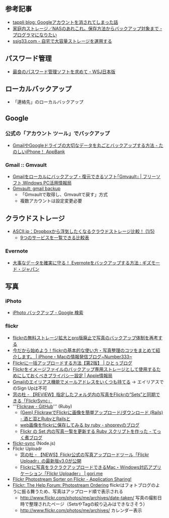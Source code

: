 ## 参考記事
- [tappli blog: Googleアカウントを消されてしまった話](http://blog.tappli.com/article/69534410.html)
- [家庭内ストレージ／NASのあれこれ。保存方法からバックアップ対象まで - プログラマになりたい](http://d.hatena.ne.jp/dkfj/20130901/1377999275)
- [ssig33.com - 自宅で大容量ストレージを運用する](http://ssig33.com/text/%E8%87%AA%E5%AE%85%E3%81%A7%E5%A4%A7%E5%AE%B9%E9%87%8F%E3%82%B9%E3%83%88%E3%83%AC%E3%83%BC%E3%82%B8%E3%82%92%E9%81%8B%E7%94%A8%E3%81%99%E3%82%8B)

## パスワード管理

- [最良のパスワード管理ソフトを求めて - WSJ日本版](http://jp.wsj.com/news/articles/SB10001424052702304155604579553012534592166?tesla=y)


## ローカルバックアップ

- 「連絡先」のローカルバックアップ


## Google

### 公式の「アカウント ツール」でバックアップ
- [GmailやGoogleドライブの大切なデータを丸ごとバックアップする方法 - たのしいiPhone！ AppBank](http://www.appbank.net/2014/02/01/iphone-news/743922.php)

### Gmail :: Gmvault
- [Gmailをローカルにバックアップ・復元できるソフト｢Gmvault｣ | フリーソフト,Windows PC活用情報局](http://antarespc.com/tool/gmvault.html)
- [Gmvault: gmail backup](http://gmvault.org/gmail_setup.html)
    - 「Gmvaultで取得し、Gmvaultで戻す」方式
    - 複数アカウントは設定変更必要


## クラウドストレージ
- [ASCII.jp：Dropboxから浮気したくなるクラウドストレージ比較！ (1/5)](http://ascii.jp/elem/000/000/901/901136/)
    - [9つのサービスを一覧できる比較表](http://ascii.jp/elem/000/000/901/901136/index-5.html)


### Evernote
- [大事なデータを確実に守る！ Evernoteをバックアップする方法 : ギズモード・ジャパン](http://www.gizmodo.jp/2013/06/_evernote.html)


## 写真

### iPhoto

- [iPhoto バックアップ - Google 検索](https://www.google.co.jp/?q=iPhoto%20バックアップ)

### flickr
- [flickrの無料ストレージ拡大とpro版廃止で写真のバックアップ体制を再考する](http://blogos.com/article/63084/)
- [今だから始めよう！flickrの基本的な使い方・写真整理のコツをまとめて紹介します。 | iPhone・Macの情報発信ブログ~Number333~](http://number333.org/2013/05/24/how-to-use-flickr/)
- [Flickrに一括アップロードする方法【第2版】 | ひとぅブログ](http://hitoxu.com/0710)
- [Flickrをイメージファイルのバックアップ専用ストレージとして使用するためにしておくべきプライバシー設定 | Apple情報局](http://ottan.me/2013/05/26/privacy-settings-should-have-in-order-to-be-used-as-backup-storage/)
- [Gmailのエイリアス機能でメールアドレスをいくつも持てる](http://cashflow-okinawa.seesaa.net/article/88462340.html) → エイリアスでのSign Upは不可
- [窓の杜 - 【REVIEW】指定したフォルダ内の写真をFlickrの“Sets”と同期できる「FlickrSync」](http://www.forest.impress.co.jp/article/2008/07/18/flickrsync.html)
- '''[Flickraw - GitHub](https://github.com/hanklords/flickraw)''' (Ruby)
    - [(Gem) FlickrawでFlickrに画像を簡単アップロード/ダウンロード (Rails) - 酒と泪とRubyとRailsと](http://morizyun.github.io/blog/flickraw-image-resize-gem-ruby/)
    - [web画像をflickrに保存してみる by ruby - shoprevのブログ](http://shoprev.hatenablog.com/entry/2013/06/25/213856)
    - [Flickr の Set 内の写真一覧を更新する Ruby スクリプトを作った - てっく煮ブログ](http://tech.nitoyon.com/ja/blog/2012/11/06/flickr-auto-update/)
- [flickr-sync](https://npmjs.org/package/flickr-sync) (Node.js)
- Flickr Uploadr
    - [窓の杜 - 【NEWS】Flickr公式の写真アップロードツール「Flickr Uploadr」の最新版v3.0が公開](http://www.forest.impress.co.jp/article/2007/12/14/flickruploadr30.html)
    - [Flickrに写真をラクラクアップロードできるMac・Windows対応アプリケーション「Flickr Uploader」 | gori.me](http://gori.me/mac-app/12855)
- [Flickr Photostream Sorter on Flickr - Application Sharing!](http://www.flickr.com/services/apps/72157603740215703/)
- [Flickr: The Help Forum: Photostream Ordering](http://www.flickr.com/help/forum/en-us/72157633085682752/) flickrはフォトブログのように振る舞うため、写真はアップロード順で表示される
    - http://www.flickr.com/photos/me/archives/date-taken/ 写真の撮影日時で整理されたページ（SetsやTagの絞り込みはできなさそう）
    - http://www.flickr.com/photos/me/archives/ カレンダー表示
